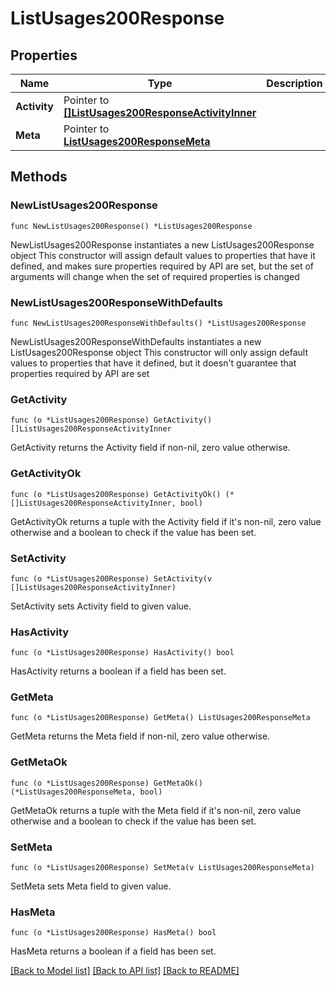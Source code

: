 # ListUsages200Response

## Properties

Name | Type | Description | Notes
------------ | ------------- | ------------- | -------------
**Activity** | Pointer to [**[]ListUsages200ResponseActivityInner**](ListUsages200ResponseActivityInner.md) |  | [optional] 
**Meta** | Pointer to [**ListUsages200ResponseMeta**](ListUsages200ResponseMeta.md) |  | [optional] 

## Methods

### NewListUsages200Response

`func NewListUsages200Response() *ListUsages200Response`

NewListUsages200Response instantiates a new ListUsages200Response object
This constructor will assign default values to properties that have it defined,
and makes sure properties required by API are set, but the set of arguments
will change when the set of required properties is changed

### NewListUsages200ResponseWithDefaults

`func NewListUsages200ResponseWithDefaults() *ListUsages200Response`

NewListUsages200ResponseWithDefaults instantiates a new ListUsages200Response object
This constructor will only assign default values to properties that have it defined,
but it doesn't guarantee that properties required by API are set

### GetActivity

`func (o *ListUsages200Response) GetActivity() []ListUsages200ResponseActivityInner`

GetActivity returns the Activity field if non-nil, zero value otherwise.

### GetActivityOk

`func (o *ListUsages200Response) GetActivityOk() (*[]ListUsages200ResponseActivityInner, bool)`

GetActivityOk returns a tuple with the Activity field if it's non-nil, zero value otherwise
and a boolean to check if the value has been set.

### SetActivity

`func (o *ListUsages200Response) SetActivity(v []ListUsages200ResponseActivityInner)`

SetActivity sets Activity field to given value.

### HasActivity

`func (o *ListUsages200Response) HasActivity() bool`

HasActivity returns a boolean if a field has been set.

### GetMeta

`func (o *ListUsages200Response) GetMeta() ListUsages200ResponseMeta`

GetMeta returns the Meta field if non-nil, zero value otherwise.

### GetMetaOk

`func (o *ListUsages200Response) GetMetaOk() (*ListUsages200ResponseMeta, bool)`

GetMetaOk returns a tuple with the Meta field if it's non-nil, zero value otherwise
and a boolean to check if the value has been set.

### SetMeta

`func (o *ListUsages200Response) SetMeta(v ListUsages200ResponseMeta)`

SetMeta sets Meta field to given value.

### HasMeta

`func (o *ListUsages200Response) HasMeta() bool`

HasMeta returns a boolean if a field has been set.


[[Back to Model list]](../README.md#documentation-for-models) [[Back to API list]](../README.md#documentation-for-api-endpoints) [[Back to README]](../README.md)


